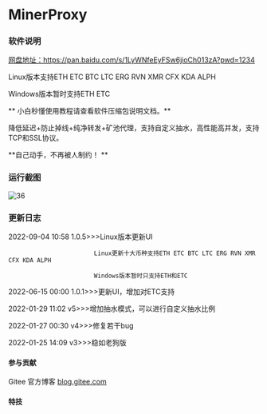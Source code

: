 # MinerProxy

### 软件说明
[网盘地址：https://pan.baidu.com/s/1LyWNfeEyFSw6jioCh013zA?pwd=1234 ](https://pan.baidu.com/s/1LyWNfeEyFSw6jioCh013zA?pwd=1234)

Linux版本支持ETH ETC BTC LTC ERG RVN XMR CFX KDA ALPH

Windows版本暂时支持ETH ETC

 ** 小白秒懂使用教程请查看软件压缩包说明文档。** 

降低延迟+防止掉线+纯净转发+矿池代理，支持自定义抽水，高性能高并发，支持TCP和SSL协议。

 **自己动手，不再被人制约！ ** 

### 运行截图

![36](https://user-images.githubusercontent.com/98610782/188301577-42085de2-3dc2-4d82-abc5-1576289d7f9e.png)

### 更新日志
2022-09-04 10:58    1.0.5>>>Linux版本更新UI

                            Linux更新十大币种支持ETH ETC BTC LTC ERG RVN XMR CFX KDA ALPH

                            Windows版本暂时只支持ETH和ETC

2022-06-15 00:00    1.0.1>>>更新UI，增加对ETC支持

2022-01-29 11:02    v5>>>增加抽水模式，可以进行自定义抽水比例

2022-01-27 00:30    v4>>>修复若干bug

2022-01-25 14:09    v3>>>稳如老狗版
#### 参与贡献

Gitee 官方博客 [blog.gitee.com](https://blog.gitee.com)

#### 特技


